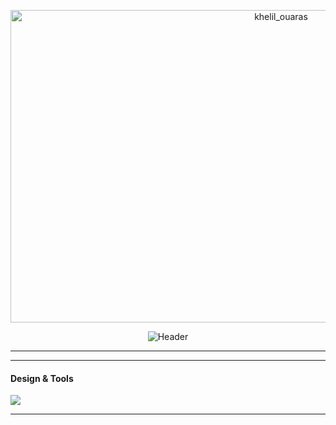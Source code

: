 <p align="center">
  <img src="https://user-images.githubusercontent.com/74038190/225813708-98b745f2-7d22-48cf-9150-083f1b00d6c9.gif" alt="khelil_ouaras" height="500" width="850" />
</p>

<!-- Capsule Header -->
<p align="center">
  <img
    src="https://capsule-render.vercel.app/api?type=waving&height=180&text=OUARAS%20Khelil%20Rafik&fontAlign=50&fontAlignY=35&desc=Data%20Science%20%7C%20Full-Stack%20Developer%20%7C%20AI%20Enthusiast&descAlign=50&descAlignY=65&color=0:0d1117,100:1f6feb&animation=fadeIn&fontColor=000000"
    alt="Header"
  />
</p>

---


---


#### **Design & Tools**
<p>
  <img src="https://skillicons.dev/icons?i=figma,photoshop,illustrator,git,linux" />
</p>

---



<!--
**louainil/louainil** is a ✨ _special_ ✨ repository because its `README.md` (this file) appears on your GitHub profile.

Here are some ideas to get you started:

- 🔭 I’m currently working on ...
- 🌱 I’m currently learning ...
- 👯 I’m looking to collaborate on ...
- 🤔 I’m looking for help with ...
- 💬 Ask me about ...
- 📫 How to reach me: ...
- 😄 Pronouns: ...
- ⚡ Fun fact: ...
-->
